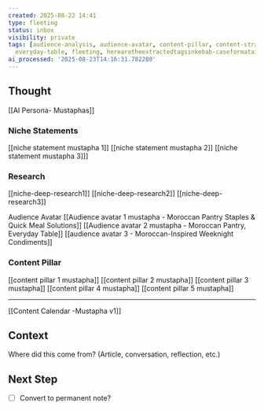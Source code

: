 ```yaml
---
created: 2025-08-22 14:41
type: fleeting
status: inbox
visibility: private
tags: [audience-analysis, audience-avatar, content-pillar, content-strategy, deep-research,
  everyday-table, fleeting, herearetheextractedtagsinkebab-caseformatai-persona]
ai_processed: '2025-08-23T14:16:31.782280'
---
```


<!--
NOTE: This file uses a static date for validation. For new notes, use:
created: 2025-08-22 14:41
-->

## Thought  
[[AI Persona- Mustaphas]]

### Niche Statements
[[niche statement mustapha 1]]
[[niche statement mustapha 2]]
[[niche statement mustapha 3]]]

### Research
[[niche-deep-research1]]
[[niche-deep-research2]]
[[niche-deep-research3]]

Audience Avatar
[[Audience avatar 1 mustapha - Moroccan Pantry Staples & Quick Meal Solutions]]
[[Audience avatar 2 mustapha - Moroccan Pantry, Everyday Table]]
[[audience avatar 3 - Moroccan-Inspired Weeknight Condiments]]

### Content Pillar
[[content pillar 1  mustapha]]
[[content pillar 2 mustapha]]
[[content pillar 3  mustapha]]
[[content pillar 4  mustapha]]
[[content pillar 5  mustapha]]

---
[[Content Calendar -Mustapha v1]]
## Context  
Where did this come from? (Article, conversation, reflection, etc.)

## Next Step  
- [ ] Convert to permanent note?
